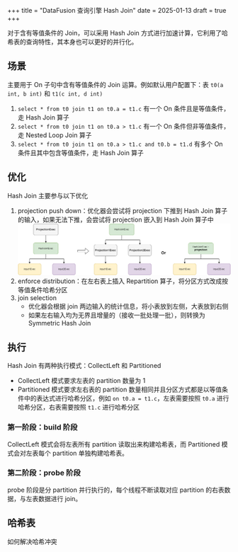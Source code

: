 +++
title = "DataFusion 查询引擎 Hash Join"
date = 2025-01-13
draft = true
+++

对于含有等值条件的 Join，可以采用 Hash Join 方式进行加速计算，它利用了哈希表的查询特性，其本身也可以更好的并行化。

## 场景
主要用于 On 子句中含有等值条件的 Join 运算。例如默认用户配置下：表 `t0(a int, b int)` 和 `t1(c int, d int)`
1. `select * from t0 join t1 on t0.a = t1.c` 有一个 On 条件且是等值条件，走 Hash Join 算子
2. `select * from t0 join t1 on t0.a > t1.c` 有一个 On 条件但非等值条件，走 Nested Loop Join 算子
3. `select * from t0 join t1 on t0.a > t1.c and t0.b = t1.d` 有多个 On 条件且其中包含等值条件，走 Hash Join 算子

## 优化
Hash Join 主要参与以下优化
1. projection push down：优化器会尝试将 projection 下推到 Hash Join 算子的输入，如果无法下推，会尝试将 projection 嵌入到 Hash Join 算子中
    ![](./datafusion-projection-pushdown-for-hash-join.drawio.png)
2. enforce distribution：在左右表上插入 Repartition 算子，将分区方式改成按等值条件哈希分区
3. join selection
    - 优化器会根据 join 两边输入的统计信息，将小表放到左侧，大表放到右侧
    - 如果左右输入均为无界且增量的（接收一批处理一批），则转换为 Symmetric Hash Join

## 执行
Hash Join 有两种执行模式：CollectLeft 和 Partitioned
- CollectLeft 模式要求左表的 partition 数量为 1
- Partitioned 模式要求左右表的 partition 数量相同并且分区方式都是以等值条件中的表达式进行哈希分区，例如 `on t0.a = t1.c`，左表需要按照 `t0.a` 进行哈希分区，右表需要按照 `t1.c` 进行哈希分区

### 第一阶段：build 阶段

CollectLeft 模式会将左表所有 partition 读取出来构建哈希表，而 Partitioned 模式会对左表每个 partition 单独构建哈希表。

### 第二阶段：probe 阶段

probe 阶段是分 partition 并行执行的，每个线程不断读取对应 partition 的右表数据，与左表数据进行 join。

## 哈希表


如何解决哈希冲突